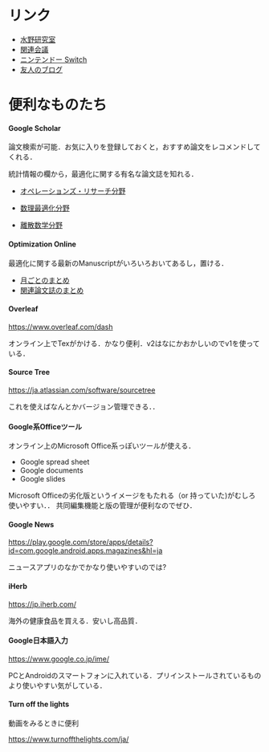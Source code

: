 # リンク

- [水野研究室](http://www.me.titech.ac.jp/~mizu_lab/)
- [関連会議](http://www.ics.sophia.ac.jp/miyamoto/jsiamdwiki/index.php?%B4%D8%CF%A2%B2%F1%B5%C4)
- [ニンテンドー Switch](https://store.nintendo.co.jp/category/NINTENDOSWITCH/)
- [友人のブログ](http://iam-yotaro.hatenablog.com/)



# 便利なものたち

#### Google Scholar
論文検索が可能．お気に入りを登録しておくと，おすすめ論文をレコメンドしてくれる．

統計情報の欄から，最適化に関する有名な論文誌を知れる．

- [オペレーションズ・リサーチ分野](https://scholar.google.co.jp/citations?view_op=top_venues&hl=ja&vq=eng_operationsresearch)

- [数理最適化分野](https://scholar.google.co.jp/citations?view_op=top_venues&hl=ja&vq=phy_mathematicaloptimization)

- [離散数学分野](https://scholar.google.co.jp/citations?view_op=top_venues&hl=ja&vq=phy_discretemathematics)


#### Optimization Online
最適化に関する最新のManuscriptがいろいろおいてあるし，置ける．

- [月ごとのまとめ](http://www.optimization-online.org/cgi-bin/digestIndex.cgi)
- [関連論文誌のまとめ](http://www.optimization-online.org/links.html)


#### Overleaf

https://www.overleaf.com/dash


オンライン上でTexがかける．かなり便利．v2はなにかおかしいのでv1を使っている．

#### Source Tree

https://ja.atlassian.com/software/sourcetree

これを使えばなんとかバージョン管理できる．．


#### Google系Officeツール
オンライン上のMicrosoft Office系っぽいツールが使える．

- Google spread sheet
- Google documents
- Google slides

Microsoft Officeの劣化版というイメージをもたれる（or 持っていた)がむしろ使いやすい．．
共同編集機能と版の管理が便利なのでぜひ．

#### Google News

https://play.google.com/store/apps/details?id=com.google.android.apps.magazines&hl=ja

ニュースアプリのなかでかなり使いやすいのでは?

#### iHerb

https://jp.iherb.com/

海外の健康食品を買える．安いし高品質．


#### Google日本語入力

https://www.google.co.jp/ime/

PCとAndroidのスマートフォンに入れている．プリインストールされているものより使いやすい気がしている．

#### Turn off the lights
動画をみるときに便利

https://www.turnoffthelights.com/ja/
